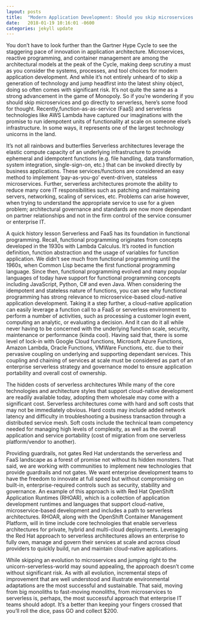 ```yaml
---
layout: posts
title:  "Modern Application Development: Should you skip microservices and go directly to serverless?"
date:   2018-01-19 10:16:01 -0600
categories: jekyll update
---
```


You don’t have to look further than the Gartner Hype Cycle to see the staggering pace of innovation in application architecture. Microservices, reactive programming, and container management are among the architectural models at the peak of the Cycle, making deep scrutiny a must as you consider the systems, processes, and tool choices for modern application development. And while it’s not entirely unheard of to skip a generation of technology and jump headfirst into the latest shiny object, doing so often comes with significant risk. It’s not quite the same as a strong advancement in the game of Monopoly. So if you’re wondering if you should skip microservices and go directly to serverless, here’s some food for thought.
Recently,function-as-as-service (FaaS) and serverless technologies like AWS Lambda have captured our imaginations with the promise to run idempotent units of functionality at scale on someone else’s infrastructure. In some ways, it represents one of the largest technology unicorns in the land.

It’s not all rainbows and butterflies
Serverless architectures leverage the elastic compute capacity of an underlying infrastructure to provide ephemeral and idempotent functions (e.g. file handling, data transformation, system integration, single-sign-on, etc.) that can be invoked directly by business applications. These services/functions are considered an easy method to implement ‘pay-as-you-go’ event-driven, stateless microservices. Further, serverless architectures promote the ability to reduce many core IT responsibilities such as patching and maintaining servers, networking, scaling of services, etc. Problems can arise however, when trying to understand the appropriate service to use for a given problem; architectural governance and standards are now more dependant on partner relationships and not in the firm control of the service consumer or enterprise IT.

A quick history lesson
Serverless and FaaS has its foundation in functional programming. Recall, functional programming originates from concepts developed in the 1930s with Lambda Calculus. It’s rooted in function definition, function abstraction and the usage of variables for function application. We didn’t see much from functional programming until the 1960s, when Common Lisp became the first functional programming language. Since then, functional programming evolved and many popular languages of today have support for functional programming concepts including JavaScript, Python, C# and even Java.
When considering the idempotent and stateless nature of functions, you can see why functional programming has strong relevance to microservice-based cloud-native application development. Taking it a step further, a cloud-native application can easily leverage a function call to a FaaS or serverless environment to perform a number of activities, such as processing a customer login event, computing an analytic, or evaluating a decision. And it can do it all while never having to be concerned with the underlying function scale, security, maintenance or performance (kinda cool). Having said that, there is some level of lock-in with Google Cloud functions, Microsoft Azure Functions, Amazon Lambda, Oracle Functions, VMWare Functions, etc. due to their pervasive coupling on underlying and supporting dependant services. This coupling and chaining of services at scale must be considered as part of an enterprise serverless strategy and governance model to ensure application portability and overall cost of ownership.

The hidden costs of serverless architectures
While many of the core technologies and architecture styles that support cloud-native development are readily available today, adopting them wholesale may come with a significant cost. Serverless architectures come with hard and soft costs that may not be immediately obvious. Hard costs may include added network latency and difficulty in troubleshooting a business transaction through a distributed service mesh. Soft costs include the technical team competency needed for managing high levels of complexity, as well as the overall application and service portability (cost of migration from one serverless platform/vendor to another).

Providing guardrails, not gates
Red Hat understands the serverless and FaaS landscape as a forest of promise not without its hidden monsters. That said, we are working with communities to implement new technologies that provide guardrails and not gates. We want enterprise development teams to have the freedom to innovate at full speed but without compromising on built-in, enterprise-required controls such as security, stability and governance. An example of this approach is with Red Hat OpenShift Application Runtimes (RHOAR), which is a collection of application development runtimes and languages that support cloud-native, microservice-based development and includes a path to serverless architectures. RHOAR, along with the OpenShift Container Management Platform, will in time include core technologies that enable serverless architectures for private, hybrid and multi-cloud deployments. Leveraging the Red Hat approach to serverless architectures allows an enterprise to fully own, manage and govern their services at scale and across cloud providers to quickly build, run and maintain cloud-native applications.

While skipping an evolution to microservices and jumping right to the unicorn-serverless-world may sound appealing, the approach doesn’t come without significant risk. As with all evolution, incremental steps of improvement that are well understood and illustrate environmental adaptations are the most successful and sustainable. That said, moving from big monoliths to fast-moving monoliths, from microservices to serverless is, perhaps, the most successful approach that enterprise IT teams should adopt. It’s a better than keeping your fingers crossed that you’ll roll the dice, pass GO and collect $200.
